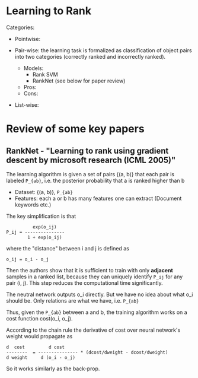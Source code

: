 Learning to Rank
===

Categories:
* Pointwise:

* Pair-wise: the learning task is formalized as classification of object pairs into two categories (correctly ranked and incorrectly ranked).
  * Models:
    * Rank SVM
    * RankNet (see below for paper review)
  * Pros:
  * Cons:

* List-wise: 













Review of some key papers
===

RankNet - "Learning to rank using gradient descent by microsoft research (ICML 2005)"
---
The learning algorithm is given a set of pairs {(a, b)} that each pair is labeled `P_{ab}`, 
i.e. the posterior probability that a is ranked higher than b
* Dataset: {(a, b)}, `P_{ab}` 
* Features: each a or b has many features one can extract (Document keywords etc.)

The key simplification is that
```
          exp(o_ij)
P_ij = ---------------
        1 + exp(o_ij)
```
where the "distance" between i and j is defined as
```
o_ij = o_i - o_j
```
Then the authors show that it is sufficient to train with only **adjacent** samples in a ranked list, 
because they can uniquely identify `P_ij` for any pair (i, j). This step reduces the computational time significantly.

The neutral network outputs o_i directly. But we have no idea about what o_i should be. Only relations are what we have, i.e. `P_{ab}`

Thus, given the `P_{ab}` between a and b, the training algorithm works on a cost function cost(o_i, o_j). 

According to the chain rule the derivative of cost over neural network's weight would propagate as
```
d  cost         d cost
--------  = --------------- * (dcost/dweight - dcost/dweight) 
d weight     d (o_i - o_j)
```

So it works similarly as the back-prop.
